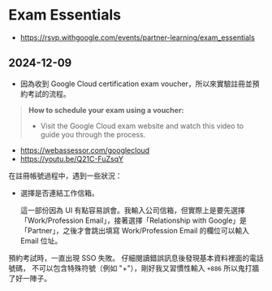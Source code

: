# Exam Essentials 

- https://rsvp.withgoogle.com/events/partner-learning/exam_essentials

## 2024-12-09

- 因為收到 Google Cloud certification exam voucher，所以來實驗註冊並預約考試的流程。

> **How to schedule your exam using a voucher:**
> - Visit the Google Cloud exam website and watch this video to guide you through the process.

- https://webassessor.com/googlecloud
- https://youtu.be/Q21C-FuZsqY

在註冊帳號過程中，遇到一些狀況：

- 選擇是否連結工作信箱。
  
  這一部份因為 UI 有點容易誤會。我輸入公司信箱，但實際上是要先選擇「Work/Profession Email」，接著選擇「Relationship with Google」是「Partner」，之後才會跳出填寫 Work/Profession Email 的欄位可以輸入 Email 位址。

預約考試時，一直出現 SSO 失敗。
仔細閱讀錯誤訊息後發現基本資料裡面的電話號碼，
不可以包含特殊符號（例如 "+"），剛好我又習慣性輸入 `+886`
所以鬼打牆了好一陣子。